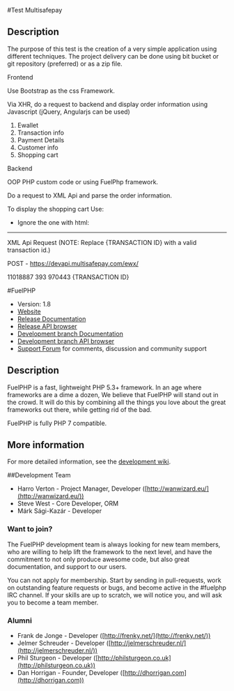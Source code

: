 
#Test Multisafepay

## Description

The purpose of this test is the creation of a  very simple application using different techniques.
The project delivery can be done using bit bucket or git repository (preferred) or as a zip file.

Frontend

Use Bootstrap as the css Framework.

Via XHR, do a request to backend and display order information using Javascript (jQuery, Angularjs can be used)

1.	Ewallet
2.	Transaction info
3.	Payment Details
4.	Customer info
5.	Shopping cart

Backend

OOP PHP custom code or using FuelPhp framework.

Do a request to XML Api and parse the order information.

To display the shopping cart
Use:
<shopping-cart>
<items>

* Ignore the one with html:
<transaction>
	<items>

-------------------------------------------------------------------------------------------------------------------------
XML Api Request (NOTE: Replace {TRANSACTION ID} with a valid transaction id.)


POST - https://devapi.multisafepay.com/ewx/

<?xml version="1.0" encoding="UTF-8"?>  
<status ua="custom-1.1">  
    <merchant>  
      <account>11018887</account>  
       <site_id>393</site_id>  
       <site_secure_code>970443</site_secure_code>  
   </merchant>  
   <transaction>  
       <id>{TRANSACTION ID}</id> 
   </transaction>  
</status>

#FuelPHP

* Version: 1.8
* [Website](http://fuelphp.com/)
* [Release Documentation](http://docs.fuelphp.com)
* [Release API browser](http://api.fuelphp.com)
* [Development branch Documentation](http://dev-docs.fuelphp.com)
* [Development branch API browser](http://dev-api.fuelphp.com)
* [Support Forum](http://fuelphp.com/forums) for comments, discussion and community support

## Description

FuelPHP is a fast, lightweight PHP 5.3+ framework. In an age where frameworks are a dime a dozen, We believe that FuelPHP will stand out in the crowd.  It will do this by combining all the things you love about the great frameworks out there, while getting rid of the bad.

FuelPHP is fully PHP 7 compatible.

## More information

For more detailed information, see the [development wiki](https://github.com/fuelphp/fuelphp/wiki).

##Development Team

* Harro Verton - Project Manager, Developer ([http://wanwizard.eu/](http://wanwizard.eu/))
* Steve West - Core Developer, ORM
* Márk Sági-Kazár - Developer

### Want to join?

The FuelPHP development team is always looking for new team members, who are willing
to help lift the framework to the next level, and have the commitment to not only
produce awesome code, but also great documentation, and support to our users.

You can not apply for membership. Start by sending in pull-requests, work on outstanding
feature requests or bugs, and become active in the #fuelphp IRC channel. If your skills
are up to scratch, we will notice you, and will ask you to become a team member.

### Alumni

* Frank de Jonge - Developer ([http://frenky.net/](http://frenky.net/))
* Jelmer Schreuder - Developer ([http://jelmerschreuder.nl/](http://jelmerschreuder.nl/))
* Phil Sturgeon - Developer ([http://philsturgeon.co.uk](http://philsturgeon.co.uk))
* Dan Horrigan - Founder, Developer ([http://dhorrigan.com](http://dhorrigan.com))
